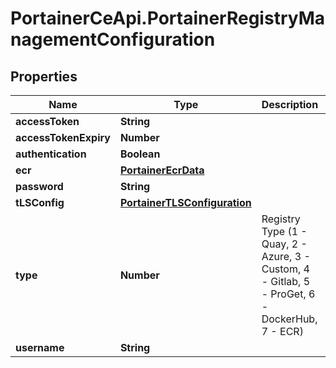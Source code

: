 # PortainerCeApi.PortainerRegistryManagementConfiguration

## Properties
Name | Type | Description | Notes
------------ | ------------- | ------------- | -------------
**accessToken** | **String** |  | [optional] 
**accessTokenExpiry** | **Number** |  | [optional] 
**authentication** | **Boolean** |  | [optional] 
**ecr** | [**PortainerEcrData**](PortainerEcrData.md) |  | [optional] 
**password** | **String** |  | [optional] 
**tLSConfig** | [**PortainerTLSConfiguration**](PortainerTLSConfiguration.md) |  | [optional] 
**type** | **Number** | Registry Type (1 - Quay, 2 - Azure, 3 - Custom, 4 - Gitlab, 5 - ProGet, 6 - DockerHub, 7 - ECR) | [optional] 
**username** | **String** |  | [optional] 


